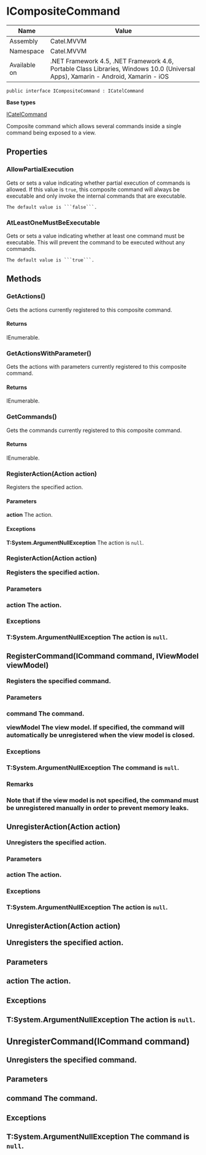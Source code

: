 

# ICompositeCommand

Name|Value
---|---
Assembly|Catel.MVVM
Namespace|Catel.MVVM
Available on|.NET Framework 4.5, .NET Framework 4.6, Portable Class Libraries, Windows 10.0 (Universal Apps), Xamarin - Android, Xamarin - iOS

```
public interface ICompositeCommand : ICatelCommand
```

**Base types**

[ICatelCommand](/Catel.MVVM\Catel\MVVM\ICatelCommand.md)


Composite command which allows several commands inside a single command being exposed to a view.



## Properties

### AllowPartialExecution

Gets or sets a value indicating whether partial execution of commands is allowed. If this value is ```true```, this composite
    command will always be executable and only invoke the internal commands that are executable.
    


    The default value is ```false```.



### AtLeastOneMustBeExecutable

Gets or sets a value indicating whether at least one command must be executable. This will prevent the command to be 
    executed without any commands.
    


    The default value is ```true```.



## Methods

### GetActions()

Gets the actions currently registered to this composite command.

#### Returns

IEnumerable.



### GetActionsWithParameter()

Gets the actions with parameters currently registered to this composite command.

#### Returns

IEnumerable.



### GetCommands()

Gets the commands currently registered to this composite command.

#### Returns

IEnumerable.



### RegisterAction(Action action)

Registers the specified action.

#### Parameters

**action**
The action.

#### Exceptions

**T:System.ArgumentNullException**
The action is ```null```.



### RegisterAction(Action<object> action)

Registers the specified action.

#### Parameters

**action**
The action.

#### Exceptions

**T:System.ArgumentNullException**
The action is ```null```.



### RegisterCommand(ICommand command, IViewModel viewModel)

Registers the specified command.

#### Parameters

**command**
The command.

**viewModel**
The view model. If specified, the command will automatically be unregistered when the view model is closed.

#### Exceptions

**T:System.ArgumentNullException**
The command is ```null```.

#### Remarks

Note that if the view model is not specified, the command must be unregistered manually in order to prevent memory leaks.



### UnregisterAction(Action action)

Unregisters the specified action.

#### Parameters

**action**
The action.

#### Exceptions

**T:System.ArgumentNullException**
The action is ```null```.



### UnregisterAction(Action<object> action)

Unregisters the specified action.

#### Parameters

**action**
The action.

#### Exceptions

**T:System.ArgumentNullException**
The action is ```null```.



### UnregisterCommand(ICommand command)

Unregisters the specified command.

#### Parameters

**command**
The command.

#### Exceptions

**T:System.ArgumentNullException**
The command is ```null```.



